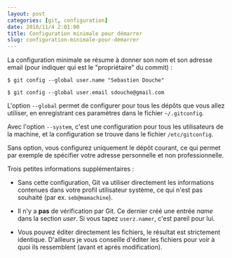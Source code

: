 ```yaml
---
layout: post
categories: [git, configuration]
date: 2010/11/4 2:01:00
title: Configuration minimale pour démarrer
slug: configuration-minimale-pour-demarrer
---
```


La configuration minimale se résume à donner son nom et son adresse email (pour indiquer qui est le "propriétaire" du commit) : 

    $ git config --global user.name "Sebastien Douche"

    $ git config --global user.email sdouche@gmail.com

L'option `--global` permet de configurer pour tous les dépôts que vous allez utiliser, en enregistrant ces paramètres dans le fichier `~/.gitconfig`.

Avec l'option `--system`, c'est une configuration pour tous les utilisateurs de la machine, et la configuration se trouve dans le fichier `/etc/gitconfig`.

Sans option, vous configurez uniquement le dépôt courant, ce qui permet par exemple de spécifier votre adresse personnelle et non professionnelle.

Trois petites informations supplémentaires :

- Sans cette configuration, Git va utiliser directement les informations contenues dans votre profil utilisateur système, ce qui n'est pas souhaité (par ex. `seb@mamachine`). 

- Il n'y a **pas** de vérification par Git. Ce dernier créé une entrée *name* dans la section *user*. Si vous tapez `userz.namer`, c'est pareil pour lui.

- Vous pouvez éditer directement les fichiers, le résultat est strictement identique. D'ailleurs je vous conseille d'éditer les fichiers pour voir à quoi ils ressemblent (avant et aprés modification).
